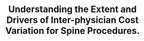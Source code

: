 ---
layout: page
header: no
#
# Content
#
subheadline: "Recent Publication"
title: "Understanding the Extent and Drivers of Inter-physician Cost Variation for Spine Procedures.
"
teaser: "Understanding the Extent and Drivers of Inter-physician Cost Variation for Spine Procedures.
"
categories: [Publications]
tags: [Billing]
---